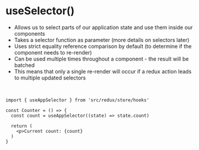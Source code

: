 # useSelector()

<v-clicks>

* Allows us to select parts of our application state and use them inside our components
* Takes a selector function as parameter (more details on selectors later)
* Uses strict equality reference comparison by default (to determine if the component needs to re-render)
* Can be used multiple times throughout a component - the result will be batched
* This means that only a single re-render will occur if a redux action leads to multiple updated selectors

</v-clicks>

<br>

<v-click>

```tsx
import { useAppSelector } from 'src/redux/store/hooks'

const Counter = () => {
  const count = useAppSelector((state) => state.count)

  return (
    <p>Current count: {count}
  )
}
```

</v-click>
